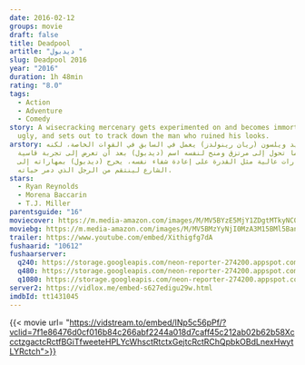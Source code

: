 ```yaml
---
date: 2016-02-12
groups: movie
draft: false
title: Deadpool
artitle: "ديدبول "
slug: Deadpool 2016
year: "2016"
duration: 1h 48min
rating: "8.0"
tags:
  - Action
  - Adventure
  - Comedy
story: A wisecracking mercenary gets experimented on and becomes immortal but
  ugly, and sets out to track down the man who ruined his looks.
arstory: كان وايد ويلسون (ريان رينولدز) يعمل في السابق في القوات الخاصة، لكنه
  سرعان ما تحول إلى مرتزق ومنح لنفسه اسم (ديدبول) بعد أن تعرض إلى تجربة قاسية
  تركته بمهارات عالية مثل القدرة على إعادة شفاء نفسه، يخرج (ديدبول) بمهاراته إلى
  الشارع لينتقم من الرجل الذي دمر حياته.
stars:
  - Ryan Reynolds
  - Morena Baccarin
  - T.J. Miller
parentsguide: "16"
moviecover: https://m.media-amazon.com/images/M/MV5BYzE5MjY1ZDgtMTkyNC00MTMyLThhMjAtZGI5OTE1NzFlZGJjXkEyXkFqcGdeQXVyNjU0OTQ0OTY@._V1_UX182_CR0,0,182,268_AL_.jpg
moviebg: https://m.media-amazon.com/images/M/MV5BMzYyNjI0MzA3M15BMl5BanBnXkFtZTgwMDA3Nzc5NzE@._V1_.jpg
trailer: https://www.youtube.com/embed/Xithigfg7dA
fushaarid: "10612"
fushaarserver:
  q240: https://storage.googleapis.com/neon-reporter-274200.appspot.com/fushaar/media/10612/10612-240p.mp4
  q480: https://storage.googleapis.com/neon-reporter-274200.appspot.com/fushaar/media/10612/10612-480p.mp4
  q1080: https://storage.googleapis.com/neon-reporter-274200.appspot.com/fushaar/media/10612/10612.mp4
server2: https://vidlox.me/embed-s627edigu29w.html
imdbId: tt1431045
---
```


{{< movie url= "https://vidstream.to/embed/INp5c56pPf/?vclid=7f1e86476d0cf016b84c266abf2244a018d7caff45c212ab02b62b58XccctzgactcRctfBGiTfweeteHPLYcWhsctRtctxGejtcRctRChQpbkOBdLnexHwytLYRctch">}}
